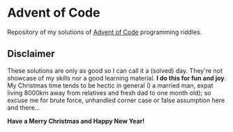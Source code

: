 # Advent of Code

Repository of my solutions of [Advent of Code](https://adventofcode.com/)
programming riddles.

## Disclaimer
These solutions are only as good so I can call it a (solved) day. They're not
showcase of my skills nor a good learning material. **I do this for fun and
joy**. My Christmas time tends to be hectic in general (I a married man, expat
living 8000km away from relatives and fresh dad to one month old); so excuse me
for brute force, unhandled corner case or false assumption here and there...

**Have a Merry Christmas and Happy New Year!**
